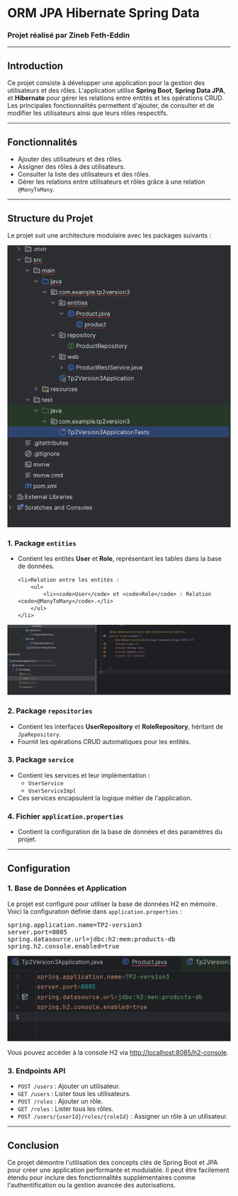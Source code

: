 <h1>ORM JPA Hibernate Spring Data</h1>

<h3>Projet réalisé par Zineb Feth-Eddin</h3>

---

<h2>Introduction</h2>
<p>
Ce projet consiste à développer une application pour la gestion des utilisateurs et des rôles. L'application utilise <strong>Spring Boot</strong>, <strong>Spring Data JPA</strong>, et <strong>Hibernate</strong> pour gérer les relations entre entités et les opérations CRUD. Les principales fonctionnalités permettent d'ajouter, de consulter et de modifier les utilisateurs ainsi que leurs rôles respectifs.
</p>

---

<h2>Fonctionnalités</h2>
<ul>
    <li>Ajouter des utilisateurs et des rôles.</li>
    <li>Assigner des rôles à des utilisateurs.</li>
    <li>Consulter la liste des utilisateurs et des rôles.</li>
    <li>Gérer les relations entre utilisateurs et rôles grâce à une relation <code>@ManyToMany</code>.</li>
</ul>

---

<h2>Structure du Projet</h2>
<p>Le projet suit une architecture modulaire avec les packages suivants :</p>

<img src="TP2/Screens/1.png" alt="Structure du Projet" />

<h3>1. Package <code>entities</code></h3>
<ul>
    <li>Contient les entités <strong>User</strong> et <strong>Role</strong>, représentant les tables dans la base de données.</li>

    <li>Relation entre les entités :
        <ul>
            <li><code>User</code> et <code>Role</code> : Relation <code>@ManyToMany</code>.</li>
        </ul>
    </li>
</ul>
<img src="TP2/Screens/3.png" alt="Structure du Projet" />
<h3>2. Package <code>repositories</code></h3>
<ul>
    <li>Contient les interfaces <strong>UserRepository</strong> et <strong>RoleRepository</strong>, héritant de <code>JpaRepository</code>.</li>
    <li>Fournit les opérations CRUD automatiques pour les entités.</li>
</ul>

<h3>3. Package <code>service</code></h3>
<ul>
    <li>Contient les services et leur implémentation :
        <ul>
            <li><code>UserService</code></li>
            <li><code>UserServiceImpl</code></li>
        </ul>
    </li>
    <li>Ces services encapsulent la logique métier de l'application.</li>
</ul>

<h3>4. Fichier <code>application.properties</code></h3>
<ul>
    <li>Contient la configuration de la base de données et des paramètres du projet.</li>
</ul>

---

<h2>Configuration</h2>

<h3>1. Base de Données et Application</h3>
<p>
Le projet est configuré pour utiliser la base de données H2 en mémoire. Voici la configuration définie dans <code>application.properties</code> :
</p>
<pre>
spring.application.name=TP2-version3
server.port=8085
spring.datasource.url=jdbc:h2:mem:products-db
spring.h2.console.enabled=true
</pre>
<p>

  <img src="TP2/Screens/2.png" alt="Structure du Projet" />


Vous pouvez accéder à la console H2 via <a href="http://localhost:8085/h2-console">http://localhost:8085/h2-console</a>.
</p>



<h3>3. Endpoints API</h3>

<ul>
    <li><code>POST /users</code> : Ajouter un utilisateur.</li>
    <li><code>GET /users</code> : Lister tous les utilisateurs.</li>
    <li><code>POST /roles</code> : Ajouter un rôle.</li>
    <li><code>GET /roles</code> : Lister tous les rôles.</li>
    <li><code>POST /users/{userId}/roles/{roleId}</code> : Assigner un rôle à un utilisateur.</li>
</ul>

---

<h2>Conclusion</h2>
<p>
Ce projet démontre l'utilisation des concepts clés de Spring Boot et JPA pour créer une application performante et modulable. Il peut être facilement étendu pour inclure des fonctionnalités supplémentaires comme l'authentification ou la gestion avancée des autorisations.
</p>
